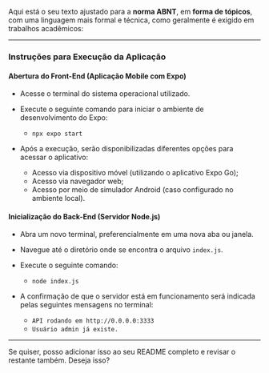Aqui está o seu texto ajustado para a **norma ABNT**, em **forma de tópicos**, com uma linguagem mais formal e técnica, como geralmente é exigido em trabalhos acadêmicos:

---

### Instruções para Execução da Aplicação

#### Abertura do Front-End (Aplicação Mobile com Expo)

* Acesse o terminal do sistema operacional utilizado.
* Execute o seguinte comando para iniciar o ambiente de desenvolvimento do Expo:

  * `npx expo start`
* Após a execução, serão disponibilizadas diferentes opções para acessar o aplicativo:

  * Acesso via dispositivo móvel (utilizando o aplicativo Expo Go);
  * Acesso via navegador web;
  * Acesso por meio de simulador Android (caso configurado no ambiente local).

#### Inicialização do Back-End (Servidor Node.js)

* Abra um novo terminal, preferencialmente em uma nova aba ou janela.
* Navegue até o diretório onde se encontra o arquivo `index.js`.
* Execute o seguinte comando:

  * `node index.js`
* A confirmação de que o servidor está em funcionamento será indicada pelas seguintes mensagens no terminal:

  * `API rodando em http://0.0.0.0:3333`
  * `Usuário admin já existe.`

---

Se quiser, posso adicionar isso ao seu README completo e revisar o restante também. Deseja isso?

